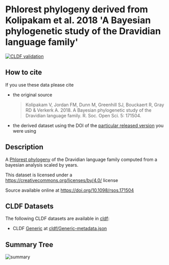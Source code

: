 # Phlorest phylogeny derived from Kolipakam et al. 2018 'A Bayesian phylogenetic study of the Dravidian language family'

[![CLDF validation](https://github.com/phlorest/kolipakam_et_al2018/workflows/CLDF-validation/badge.svg)](https://github.com/phlorest/kolipakam_et_al2018/actions?query=workflow%3ACLDF-validation)

## How to cite

If you use these data please cite
- the original source
  > Kolipakam V, Jordan FM, Dunn M, Greenhill SJ, Bouckaert R, Gray RD & Verkerk A. 2018. A Bayesian phylogenetic study of the Dravidian language family. R. Soc. Open Sci. 5: 171504.
- the derived dataset using the DOI of the [particular released version](../../releases/) you were using

## Description

A [Phlorest phylogeny](https://github.com/phlorest) of the Dravidian language family computed from a bayesian analysis scaled by years.


This dataset is licensed under a https://creativecommons.org/licenses/by/4.0/ license

Source available online at https://doi.org/10.1098/rsos.171504


## CLDF Datasets

The following CLDF datasets are available in [cldf](cldf):

- CLDF [Generic](https://github.com/cldf/cldf/tree/master/modules/Generic) at [cldf/Generic-metadata.json](cldf/Generic-metadata.json)

## Summary Tree

![summary](https://raw.githubusercontent.com/phlorest/kolipakam_et_al2018/main/summary_tree.svg)